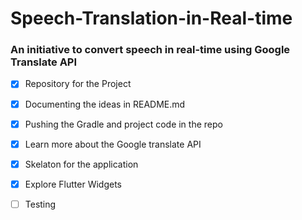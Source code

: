 # Speech-Translation-in-Real-time

### An initiative to convert speech in real-time using Google Translate API

- [x]  Repository for the Project
- [x]  Documenting the ideas in README.md
- [x]  Pushing the Gradle and project code in the repo
- [x]  Learn more about the Google translate API
- [x]  Skelaton for the application
- [x]  Explore Flutter Widgets 

- [ ] Testing 


